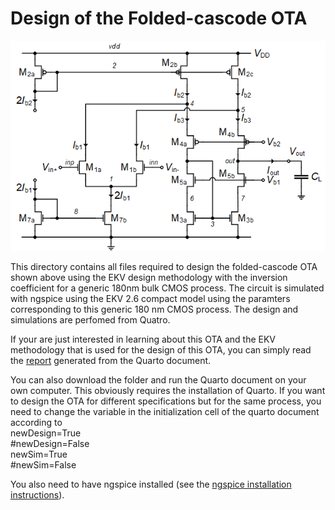 # Design of the Folded-cascode OTA

![Simple OTA.](/Amplifiers/OTAs/Folded%20Cascode%20OTA/Figures/Folded_cascode_ota_schematic.png)

This directory contains all files required to design the folded-cascode OTA shown above using the EKV design methodology with the inversion coefficient for a generic 180nm bulk CMOS process. The circuit is simulated with ngspice using the EKV 2.6 compact model using the paramters corresponding to this generic 180 nm CMOS process.
The design and simulations are perfomed from Quatro.

If your are just interested in learning about this OTA and the EKV methodology that is used for the design of this OTA, you can simply read the [report](/Amplifiers/OTAs/Folded%20Cascode%20OTA/Folded_cascode_OTA.pdf) generated from the Quarto document.

You can  also download the folder and run the Quarto document on your own computer. This obviously requires the installation of Quarto. If you want to design the OTA for different specifications but for the same process, you need to change the variable in the initialization cell of the quarto document according to  
newDesign=True  
#newDesign=False  
newSim=True  
#newSim=False  

You also need to have ngspice installed (see the [ngspice installation instructions](/ngspice_installation.md)).

